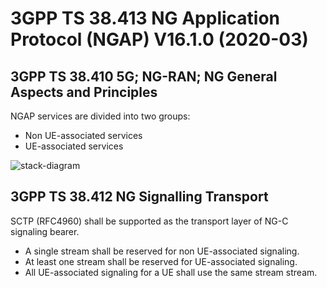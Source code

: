 # 3GPP TS 38.413 NG Application Protocol (NGAP) V16.1.0 (2020-03)

## 3GPP TS 38.410 5G; NG-RAN; NG General Aspects and Principles
NGAP services are divided into two groups:
* Non UE-associated services
* UE-associated services

![stack-diagram](https://raw.githubusercontent.com/sigscale/5g-ngap/master/doc/ngap-stack.png)

## 3GPP TS 38.412 NG Signalling Transport
SCTP (RFC4960) shall be supported as the transport layer of NG-C signaling bearer.
* A single stream shall be reserved for non UE-associated signaling.
* At least one stream shall be reserved for UE-associated signaling.
* All UE-associated signaling for a UE shall use the same stream stream.

